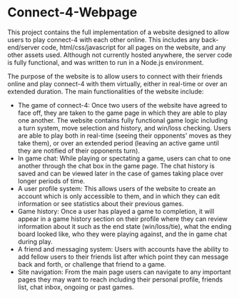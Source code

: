 # Connect-4-Webpage

This project contains the full implementation of a website designed to allow users to play connect-4 with each other online. This includes any back-end/server code, html/css/javascript for all pages on the website, and any other assets used. Although not currently hosted anywhere, the server code is fully functional, and was written to run in a Node.js environment.

The purpose of the website is to allow users to connect with their friends online and play connect-4 with them virtually, either in real-time or over an extended duration. The main functionalities of the website include:
  - The game of connect-4: Once two users of the website have agreed to face off, they are taken to the game page in which they are able to play one another. The website contains fully functional game logic including a turn system, move selection and history, and win/loss checking. Users are able to play both in real-time (seeing their opponents' moves as they take them), or over an extended period (leaving an active game until they are notified of their opponents turn).
  - In game chat: While playing or spectating a game, users can chat to one another through the chat box in the game page. The chat history is saved and can be viewed later in the case of games taking place over longer periods of time.
  - A user profile system: This allows users of the website to create an account which is only accessible to them, and in which they can edit information or see statistics about their previous games.
  - Game history: Once a user has played a game to completion, it will appear in a game history section on their profile where they can review information about it such as the end state (win/loss/tie), what the ending board looked like, who they were playing against, and the in game chat during play. 
  - A friend and messaging system: Users with accounts have the ability to add fellow users to their friends list after which point they can message back and forth, or challenge that friend to a game.
  - Site navigation: From the main page users can navigate to any important pages they may want to reach including their personal profile, friends list, chat inbox, ongoing or past games.
